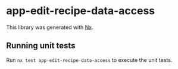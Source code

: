 # app-edit-recipe-data-access

This library was generated with [Nx](https://nx.dev).

## Running unit tests

Run `nx test app-edit-recipe-data-access` to execute the unit tests.
